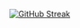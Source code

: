 [![GitHub Streak](https://github-readme-streak-stats.herokuapp.com?user=MightGainer&&hide_border=true&theme=github-dark-blue&date_format=M%20j%5B%2C%20Y%5D)](https://git.io/streak-stats)
